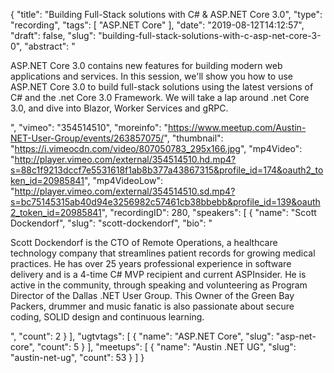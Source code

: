 {
  "title": "Building Full-Stack solutions with C# & ASP.NET Core 3.0",
  "type": "recording",
  "tags": [
    "ASP.NET Core"
  ],
  "date": "2019-08-12T14:12:57",
  "draft": false,
  "slug": "building-full-stack-solutions-with-c-asp-net-core-3-0",
  "abstract": "<p>ASP.NET Core 3.0 contains new features for building modern web applications and services. In this session, we'll show you how to use ASP.NET Core 3.0 to build full-stack solutions using the latest versions of C# and the .net Core 3.0 Framework. We will take a lap around .net Core 3.0, and dive into Blazor, Worker Services and gRPC.</p>",
  "vimeo": "354514510",
  "moreinfo": "https://www.meetup.com/Austin-NET-User-Group/events/263857075/",
  "thumbnail": "https://i.vimeocdn.com/video/807050783_295x166.jpg",
  "mp4Video": "http://player.vimeo.com/external/354514510.hd.mp4?s=88c1f9213dccf7e5531618f1ab8b377a43867315&profile_id=174&oauth2_token_id=20985841",
  "mp4VideoLow": "http://player.vimeo.com/external/354514510.sd.mp4?s=bc75145315ab40d94e3256982c57461cb38bbebb&profile_id=139&oauth2_token_id=20985841",
  "recordingID": 280,
  "speakers": [
    {
      "name": "Scott Dockendorf",
      "slug": "scott-dockendorf",
      "bio": "<p>Scott Dockendorf is the CTO of Remote Operations, a healthcare technology company that streamlines patient records for growing medical practices. He has over 25 years professional experience in software delivery and is a 4-time C# MVP recipient and current ASPInsider. He is active in the community, through speaking and volunteering as Program Director of the Dallas .NET User Group. This Owner of the Green Bay Packers, drummer and music fanatic is also passionate about secure coding, SOLID design and continuous learning.</p>",
      "count": 2
    }
  ],
  "ugtvtags": [
    {
      "name": "ASP.NET Core",
      "slug": "asp-net-core",
      "count": 5
    }
  ],
  "meetups": [
    {
      "name": "Austin .NET UG",
      "slug": "austin-net-ug",
      "count": 53
    }
  ]
}